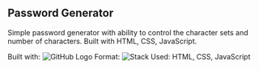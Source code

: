 ## Password Generator

Simple password generator with ability to control the character sets and number of characters. Built with HTML, CSS, JavaScript.

Built with: 
![GitHub Logo](https://www.freepnglogos.com/uploads/html5-logo-png/html5-logo-devextreme-multi-purpose-controls-html-javascript-3.png) <!-- .element height="50%" width="50%" -->
Format: ![Stack Used: HTML, CSS, JavaScript](url)
